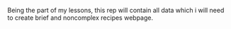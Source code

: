 Being the part of my lessons, this rep will contain all data which i will need to create brief and noncomplex recipes webpage. 